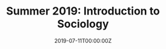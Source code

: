 ---
date: "2019-07-11T00:00:00Z"
external_link: "/files/2019SUM_Soc101_syllabus.pdf"
image:
  caption: Photo by Toa Heftiba on Unsplash
  focal_point: Smart
summary: Introduction to Sociology
tags:
- Demo
title: "Summer 2019: Introduction to Sociology"
---